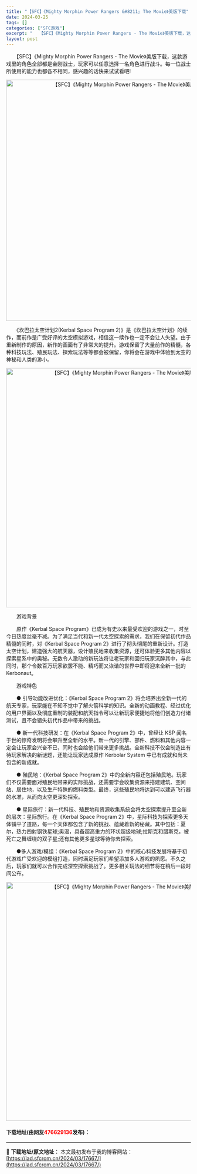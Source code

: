 ```yaml
---
title: "【SFC】《Mighty Morphin Power Rangers &#8211; The Movie》美版下载"
date: 2024-03-25
tags: []
categories: ["SFC游戏"]
excerpt: "　　【SFC】《Mighty Morphin Power Rangers - The Movie》美版下载，这款游戏里的角色全部都是金刚战士，玩家可以任意选择一名角色进行战斗。每一位战士所使用的能力也都各不相同，感兴趣的话快来试试看吧! 　　《坎巴拉太空计划2(Kerbal Space Progra&hellip;"
layout: post
---
```


 <p>　　【SFC】《Mighty Morphin Power Rangers - The Movie》美版下载，这款游戏里的角色全部都是金刚战士，玩家可以任意选择一名角色进行战斗。每一位战士所使用的能力也都各不相同，感兴趣的话快来试试看吧!</p> <p align="center"><img align="" border="0" src="https://lad.sfcrom.cn/wp-content/uploads/2024/03/20240325_6600c2bba30bb.png" width="655" alt="【SFC】《Mighty Morphin Power Rangers - The Movie》美版下载" /></p> <p>　　《坎巴拉太空计划2(Kerbal Space Program 2)》是《坎巴拉太空计划》的续作，而前作是广受好评的太空模拟游戏，相信这一续作也一定不会让人失望。由于重新制作的原因，新作的画面有了非常大的提升。游戏保留了大量前作的精髓，各种科技玩法、殖民玩法、探索玩法等等都会被保留，你将会在游戏中体验到太空的神秘和人类的渺小。</p> <p align="center"><img align="" border="0" src="https://lad.sfcrom.cn/wp-content/uploads/2024/03/20240325_6600c2bca9730.png" width="650" alt="【SFC】《Mighty Morphin Power Rangers - The Movie》美版下载" /></p> <p>　　游戏背景</p> <p>　　原作《Kerbal Space Program》已成为有史以来最受欢迎的游戏之一，时至今日热度丝毫不减。为了满足当代和新一代太空探索的需求，我们在保留初代作品精髓的同时，对《Kerbal Space Program 2》进行了彻头彻尾的重新设计。打造太空计划，建造强大的航天器，设计殖民地来收集资源，还可体验更多其他内容以探索星系中的奥秘。无数令人激动的新玩法将让老玩家和回归玩家沉醉其中，与此同时，那个令数百万玩家欲罢不能、精巧而又诙谐的世界中即将迎来全新一批的 Kerbonaut。</p> <p>　　游戏特色</p> <p>　　● 引导功能改进优化：《Kerbal Space Program 2》将会培养出全新一代的航天专家，玩家能在不知不觉中了解火箭科学的知识。全新的动画教程、经过优化的用户界面以及彻底重制的装配和航天指令可以让新玩家便捷地将他们创造力付诸测试，且不会错失初代作品中带来的挑战。</p> <p>　　● 新一代科技研发：在《Kerbal Space Program 2》中，曾经让 KSP 闻名于世的惊奇发明将会攀升至全新的水平。新一代的引擎、部件、燃料和其他内容一定会让玩家会兴奋不已，同时也会给他们带来更多挑战。全新科技不仅会制造出有待玩家解决的新谜题，还能让玩家达成原作 Kerbolar System 中已有成就和尚未包含的新成就。</p> <p>　　● 殖民地：《Kerbal Space Program 2》中的全新内容还包括殖民地。玩家们不仅需要面对殖民地带来的实际挑战，还需要学会收集资源来搭建建筑、空间站、居住地，以及生产特殊的燃料类型。最终，这些殖民地将达到可以建造飞行器的水准，从而向太空更深处探索。</p> <p>　　● 星际旅行：新一代科技、殖民地和资源收集系统会将太空探索提升至全新的层次：星际旅行。在《Kerbal Space Program 2》中，星际科技为探索更多天体铺平了道路，每一个天体都包含了新的挑战、蕴藏着新的秘藏。其中包括：夏尔，热力四射钢铁星球;奥温，具备超高重力的环状超级地球;拉斯克和腊斯克，被死亡之舞缠绕的双子星;还有其他更多星球等待你去探索。</p> <p>　　●多人游戏/模组：《Kerbal Space Program 2》中的核心科技发展将基于初代游戏广受欢迎的模组打造，同时满足玩家们希望添加多人游戏的夙愿。不久之后，玩家们就可以合作完成深空探索挑战了。更多相关玩法的细节将在稍后一段时间公布。</p> <p align="center"><img align="" border="0" src="https://lad.sfcrom.cn/wp-content/uploads/2024/03/20240325_6600c2bd8a29a.png" width="649" alt="【SFC】《Mighty Morphin Power Rangers - The Movie》美版下载" /></p> <p><h4>下载地址(由网友<font color="red">476629136</font>发布)：</h4></p> 

---
📖 **下载地址/原文地址：** 本文最初发布于我的博客网站：[https://lad.sfcrom.cn/2024/03/17667/](https://lad.sfcrom.cn/2024/03/17667/)
